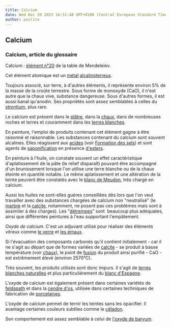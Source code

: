 ```yaml
---
title: Calcium
date: Wed Dec 20 2023 16:31:48 GMT+0100 (Central European Standard Time)
author: postite
---
```


## Calcium
### Calcium, article du glossaire
 Calcium : [élément n°20](annexe1.html#ca) de la table de Mendeleïev.

Cet élément atomique est un [métal](metal.html) [alcalinoterreux](alcalinoterreux.html).

Toujours associé, sur terre, à d'autres éléments, il représente environ 5% de la masse de la croûte terrestre. Sous forme de monoxyde (CaO), il n'est autre que la chaux vive, substance dangereuse. Sous d'autres formes, il est aussi banal qu'anodin. Ses propriétés sont assez semblables à celles du [strontium](strontium.html), plus rare.

Le calcium est présent dans le [plâtre](platreliant.html), dans la [chaux](chaux.html), dans de nombreuses roches et terres et couramment dans les [terres blanches](terresblanches.html).

En peinture, l'emploi de produits contenant cet élément gagne à être raisonné et raisonnable. Les substances contenant du calcium sont souvent alcalines. Elles réagissent aux [acides](acides.html) (voir [Formation des sels](formationdesels.html)) et sont agents de [saponification](saponification.html) en présence [d'esters](ester.html).

En peinture à l'huile, on constate souvent un effet caractéristique d'aplatissement de la pâte (le relief disparaît) pouvant être accompagné d'un brunissement lorsque l'on utilise une terre blanche ou de la chaux éteinte en quantité notable. Le même aplatissement et une altération de la teinte peuvent être constatés avec le [blanc de Meudon](terresblanches.html#meudon), très chargé en calcium.

Aussi les huiles ne sont-elles guères conseillées dès lors que l'on veut travailler avec des substances chargées de calcium non "neutralisé" (le [marbre](chargesincolores.html#lapoudredemarbre) et la [calcite](calcite.html), notamment, ne posent pas ces problèmes mais sont à assimiler à des charges). Les "[détrempes](detrempe.html)" sont  beaucoup plus adéquates, ainsi que différentes peintures à l'eau supportant l'empâtement.

_Oxyde de calcium_. C'est un adjuvant utilisé pour réaliser des éléments vitreux comme [le verre](verre.html) et [les émaux](email.html).

Si l'évacuation des composants carbonés qu'il contient initialement - car il ne s'agit au départ que de formes variées de [calcite](calcite.html) - se produit à basse température (voir [chaux](chaux.html)), le point de [fusion](fusion.html) du produit ainsi purifié - CaO - est extrêmement élevé (environ 2570°C).

Très souvent, les produits utilisés sont donc impurs. Il s'agit de [terres blanches naturelles](terresblanches.html) et plus particulièrement du [blanc d'Espagne](terresblanches.html#despagne).

L'oxyde de calcium est également présent dans certaines variétés de [feldspath](feldspath.html) et dans la [cendre d'os](cendredos.html), utilisée dans certaines techniques de fabrication de [porcelaines](porcelaine.html).

L'oxyde de calcium permet de ternir les teintes sans les opacifier. Il avantage certaines couleurs subtiles comme le [céladon](vertscomplexes.html#vertceladon).

Son comportement est assez semblable à celui de [l'oxyde de baryum](baryum.html).

